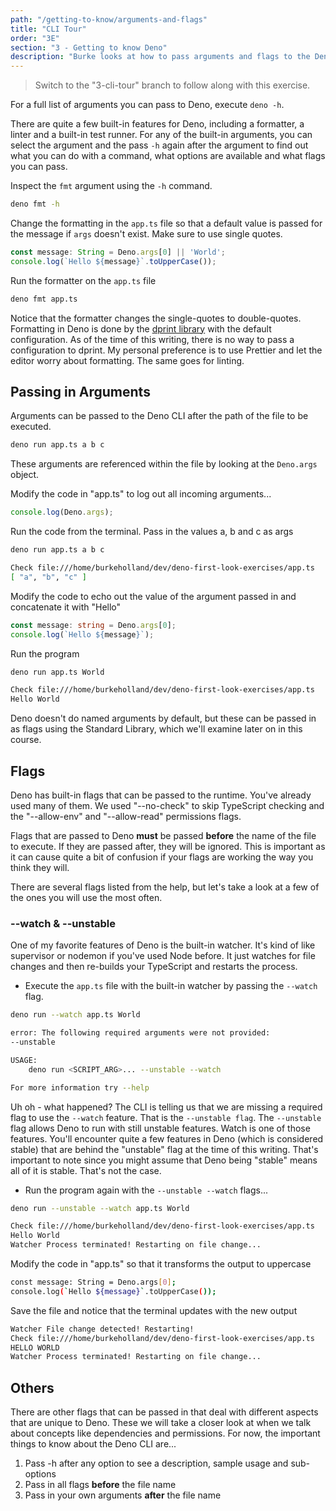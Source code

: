 ```yaml
---
path: "/getting-to-know/arguments-and-flags"
title: "CLI Tour"
order: "3E"
section: "3 - Getting to know Deno"
description: "Burke looks at how to pass arguments and flags to the Deno CLI"
---
```


> Switch to the "3-cli-tour" branch to follow along with this exercise.

For a full list of arguments you can pass to Deno, execute `deno -h`.

There are quite a few built-in features for Deno, including a formatter, a linter and a built-in test runner. For any of the built-in arguments, you can select the argument and the pass `-h` again after the argument to find out what you can do with a command, what options are available and what flags you can pass.

Inspect the `fmt` argument using the `-h` command.

```bash
deno fmt -h
```

Change the formatting in the `app.ts` file so that a default value is passed for the message if `args` doesn't exist. Make sure to use single quotes.

```typescript
const message: String = Deno.args[0] || 'World';
console.log(`Hello ${message}`.toUpperCase());
```

Run the formatter on the `app.ts` file

```bash
deno fmt app.ts
```

Notice that the formatter changes the single-quotes to double-quotes. Formatting in Deno is done by the [dprint library](https://github.com/dprint/dprint) with the default configuration. As of the time of this writing, there is no way to pass a configuration to dprint. My personal preference is to use Prettier and let the editor worry about formatting. The same goes for linting.

## Passing in Arguments

Arguments can be passed to the Deno CLI after the path of the file to be executed.

```bash
deno run app.ts a b c
```

These arguments are referenced within the file by looking at the `Deno.args` object.

Modify the code in "app.ts" to log out all incoming arguments...

```typescript
console.log(Deno.args);
```

Run the code from the terminal. Pass in the values a, b and c as args

```bash
deno run app.ts a b c

Check file:///home/burkeholland/dev/deno-first-look-exercises/app.ts
[ "a", "b", "c" ]
```

Modify the code to echo out the value of the argument passed in and concatenate it with "Hello"

```typescript
const message: string = Deno.args[0];
console.log(`Hello ${message}`);
```

Run the program

```bash
deno run app.ts World

Check file:///home/burkeholland/dev/deno-first-look-exercises/app.ts
Hello World
```

Deno doesn't do named arguments by default, but these can be passed in as flags using the Standard Library, which we'll examine later on in this course.

## Flags

Deno has built-in flags that can be passed to the runtime. You've already used many of them. We used "--no-check" to skip TypeScript checking and the "--allow-env" and "--allow-read" permissions flags.

Flags that are passed to Deno **must** be passed **before** the name of the file to execute. If they are passed after, they will be ignored. This is important as it can cause quite a bit of confusion if your flags are working the way you think they will.

There are several flags listed from the help, but let's take a look at a few of the ones you will use the most often.

### --watch & --unstable

One of my favorite features of Deno is the built-in watcher. It's kind of like supervisor or nodemon if you've used Node before. It just watches for file changes and then re-builds your TypeScript and restarts the process.

- Execute the `app.ts` file with the built-in watcher by passing the `--watch` flag.

```bash
deno run --watch app.ts World

error: The following required arguments were not provided:
--unstable

USAGE:
    deno run <SCRIPT_ARG>... --unstable --watch

For more information try --help
```

Uh oh - what happened? The CLI is telling us that we are missing a required flag to use the `--watch` feature. That is the `--unstable flag`. The `--unstable` flag allows Deno to run with still unstable features. Watch is one of those features. You'll encounter quite a few features in Deno (which is considered stable) that are behind the "unstable" flag at the time of this writing. That's important to note since you might assume that Deno being "stable" means all of it is stable. That's not the case.

- Run the program again with the `--unstable --watch` flags...

```bash
deno run --unstable --watch app.ts World

Check file:///home/burkeholland/dev/deno-first-look-exercises/app.ts
Hello World
Watcher Process terminated! Restarting on file change...
```

Modify the code in "app.ts" so that it transforms the output to uppercase

```bash
const message: String = Deno.args[0];
console.log(`Hello ${message}`.toUpperCase());
```

Save the file and notice that the terminal updates with the new output

```bash
Watcher File change detected! Restarting!
Check file:///home/burkeholland/dev/deno-first-look-exercises/app.ts
HELLO WORLD
Watcher Process terminated! Restarting on file change...
```

## Others

There are other flags that can be passed in that deal with different aspects that are unique to Deno. These we will take a closer look at when we talk about concepts like dependencies and permissions. For now, the important things to know about the Deno CLI are...

1. Pass -h after any option to see a description, sample usage and sub-options
1. Pass in all flags **before** the file name
1. Pass in your own arguments **after** the file name
